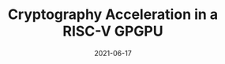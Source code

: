 ---
title: "Cryptography Acceleration in a RISC-V GPGPU"
authors: "Austin Adams, Pulkit Gupta, Blaise Tine, Hyesoon Kim"
collection: publications
date: 2021-06-17
venue: "Workshop on Computer Architecture Research with RISC-V"
venue_type: workshop
citation: "Austin Adams, Pulkit Gupta, Blaise Tine, Hyesoon Kim. Cryptography Acceleration in a RISC-V GPGPU. In Proceedings of the Workshop on Computer Architecture Research with RISC-V (CARRV 2021)."
---